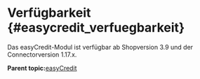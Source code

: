 # Verfügbarkeit {#easycredit_verfuegbarkeit}

Das easyCredit-Modul ist verfügbar ab Shopversion 3.9 und der Connectorversion 1.17.x.

**Parent topic:**[easyCredit](7_2_2c_easycredit.md)

